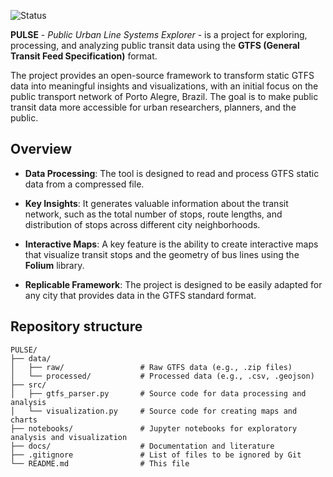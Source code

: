 ![Status](https://img.shields.io/badge/status-planned-yellow.svg)

**PULSE** - _Public Urban Line Systems Explorer_ - is a project for exploring, processing, and analyzing public transit data using the **GTFS (General Transit Feed Specification)** format.

The project provides an open-source framework to transform static GTFS data into meaningful insights and visualizations, with an initial focus on the public transport network of Porto Alegre, Brazil. The goal is to make public transit data more accessible for urban researchers, planners, and the public.

## Overview

- **Data Processing**: The tool is designed to read and process GTFS static data from a compressed file.

- **Key Insights**: It generates valuable information about the transit network, such as the total number of stops, route lengths, and distribution of stops across different city neighborhoods.

- **Interactive Maps**: A key feature is the ability to create interactive maps that visualize transit stops and the geometry of bus lines using the **Folium** library.

- **Replicable Framework**: The project is designed to be easily adapted for any city that provides data in the GTFS standard format.


## Repository structure

```
PULSE/
├── data/
│   ├── raw/                 # Raw GTFS data (e.g., .zip files)
│   └── processed/           # Processed data (e.g., .csv, .geojson)
├── src/
│   ├── gtfs_parser.py       # Source code for data processing and analysis
│   └── visualization.py     # Source code for creating maps and charts
├── notebooks/               # Jupyter notebooks for exploratory analysis and visualization
├── docs/                    # Documentation and literature
├── .gitignore               # List of files to be ignored by Git
└── README.md                # This file
```
